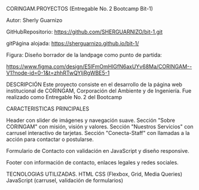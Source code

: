CORINGAM.PROYECTOS (Entregable No. 2 Bootcamp Bit-1)

Autor: Sherly Guarnizo 

GitHubRepositorio: https://github.com/SHERGUARNIZO/bit-1.git

gitPágina alojada: https://sherguarnizo.github.io/bit-1/


Figura: Diseño borrador de la landpage como punto de partida:

https://www.figma.com/design/E5lFmOmHlGfN6axUYv68Ma/CORINGAM--V1?node-id=0-1&t=zhhRTwQYIjRgWBE5-1

DESCRIPCIÓN
Este proyecto consiste en el desarrollo de la página web institucional de CORINGAM, Corporación del Ambiente y de Ingeniería. Fue realizado como Entregable No. 2 del Bootcamp 

CARACTERISTICAS PRINCIPALES

Header con slider de imágenes y navegación suave.
Sección "Sobre CORINGAM" con misión, visión y valores.
Sección "Nuestros Servicios" con carrusel interactivo de tarjetas.
Sección "Conecta-Staff" con llamadas a la acción para contactar o postularse.

Formulario de Contacto con validación en JavaScript y diseño responsive.

Footer con información de contacto, enlaces legales y redes sociales.


TECNOLOGIAS UTILIZADAS. 
HTML
CSS (Flexbox, Grid, Media Queries)
JavaScript (carrusel, validación de formularios)
